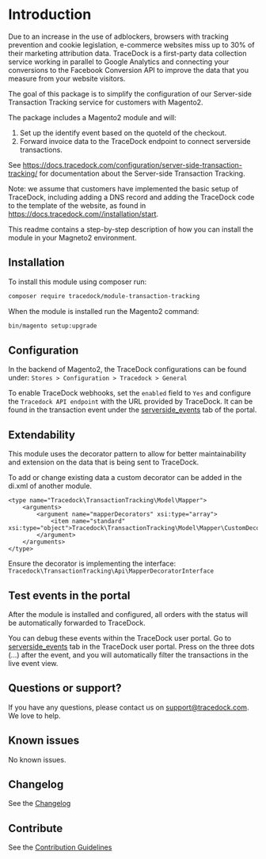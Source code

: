 # Introduction


Due to an increase in the use of adblockers, browsers with tracking prevention and cookie legislation, e-commerce websites miss
up to 30% of their marketing attribution data. TraceDock is a first-party data collection service working in parallel to
Google Analytics and connecting your conversions to the Facebook Conversion API to improve the data that you
measure from your website visitors.

The goal of this package is to simplify the configuration of our Server-side Transaction Tracking service for customers with Magento2.

The package includes a Magento2 module and will:
1. Set up the identify event based on the quoteId of the checkout.
2. Forward invoice data to the TraceDock endpoint to connect serverside transactions.

See https://docs.tracedock.com/configuration/server-side-transaction-tracking/ for documentation about the Server-side Transaction Tracking.

Note: we assume that customers have implemented the basic setup of TraceDock, including adding a DNS record and adding the
TraceDock code to the template of the website, as found in https://docs.tracedock.com//installation/start.

This readme contains a step-by-step description of how you can install the module in your Magneto2 environment.

## Installation

To install this module using composer run:

```bash
composer require tracedock/module-transaction-tracking
```

When the module is installed run the Magento2 command:
```bash
bin/magento setup:upgrade
```

## Configuration

In the backend of Magento2, the TraceDock configurations can be found under:
`Stores > Configuration > Tracedock > General`

To enable TraceDock webhooks, set the `enabled` field to `Yes` and configure the `Tracedock API endpoint` with the URL
provided by TraceDock. It can be found in the transaction event under the
[serverside_events](https://portal.tracedock.com/serverside_events) tab of the portal.

## Extendability
This module uses the decorator pattern to allow for better maintainability and extension on the data that is being sent to TraceDock.

To add or change existing data a custom decorator can be added in the di.xml
of another module.

```
<type name="Tracedock\TransactionTracking\Model\Mapper">
    <arguments>
        <argument name="mapperDecorators" xsi:type="array">
            <item name="standard" xsi:type="object">Tracedock\TransactionTracking\Model\Mapper\CustomDecorator</item>
        </argument>
    </arguments>
</type>
```

Ensure the decorator is implementing the interface: `Tracedock\TransactionTracking\Api\MapperDecoratorInterface`


## Test events in the portal

After the module is installed and configured, all orders with the status will be automatically forwarded to TraceDock.

You can debug these events within the TraceDock user portal.
Go to [serverside_events](https://portal.tracedock.com/serverside_events) tab in the TraceDock user portal.
Press on the three dots (...) after the event, and you will automatically filter the transactions in the live event view.

## Questions or support?

If you have any questions, please contact us on [support@tracedock.com](mailto:support@tracedock.com). We love to help.

## Known issues
No known issues.

## Changelog
See the [Changelog](CHANGELOG.md)

## Contribute

See the [Contribution Guidelines](CONTRIBUTE.md)
